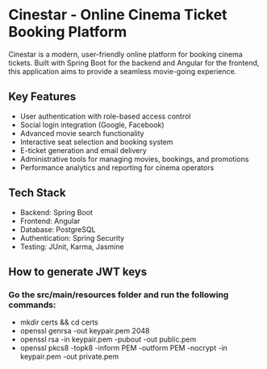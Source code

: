 # Cinestar - Online Cinema Ticket Booking Platform

Cinestar is a modern, user-friendly online platform for booking cinema tickets. Built with Spring Boot for the backend and Angular for the frontend, this application aims to provide a seamless movie-going experience.

## Key Features

- User authentication with role-based access control
- Social login integration (Google, Facebook)
- Advanced movie search functionality
- Interactive seat selection and booking system
- E-ticket generation and email delivery
- Administrative tools for managing movies, bookings, and promotions
- Performance analytics and reporting for cinema operators

## Tech Stack

- Backend: Spring Boot
- Frontend: Angular
- Database: PostgreSQL
- Authentication: Spring Security
- Testing: JUnit, Karma, Jasmine

## How to generate JWT keys
### Go the src/main/resources folder and run the following commands:
- mkdir certs && cd certs
- openssl genrsa -out keypair.pem 2048
- openssl rsa -in keypair.pem -pubout -out public.pem
- openssl pkcs8 -topk8 -inform PEM -outform PEM -nocrypt -in keypair.pem -out private.pem